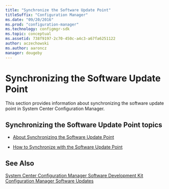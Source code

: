 ```yaml
---
title: "Synchronize the Software Update Point"
titleSuffix: "Configuration Manager"
ms.date: "09/20/2016"
ms.prod: "configuration-manager"
ms.technology: configmgr-sdk
ms.topic: conceptual
ms.assetid: 738f9197-2c70-450c-a4c3-a67fa6251122
author: aczechowski
ms.author: aaroncz
manager: dougeby
---
```

# Synchronizing the Software Update Point
This section provides information about synchronizing the software update point in System Center Configuration Manager.  

## Synchronizing the Software Update Point topics  

-   [About Synchronizing the Software Update Point](../../develop/sum/about-synchronizing-the-software-update-point.md)  

-   [How to Synchronize with the Software Update Point](../../develop/sum/how-to-synchronize-with-the-software-update-point.md)  

## See Also  
 [System Center Configuration Manager Software Development Kit](../../develop/core/misc/system-center-configuration-manager-sdk.md)   
 [Configuration Manager Software Updates](../../develop/sum/software-updates.md)

